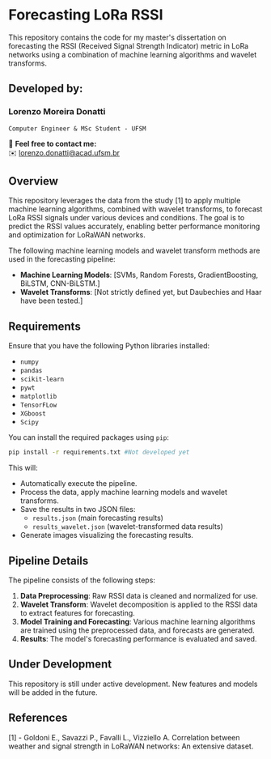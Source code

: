 # Forecasting LoRa RSSI

This repository contains the code for my master's dissertation on forecasting the RSSI (Received Signal Strength Indicator) metric in LoRa networks using a combination of machine learning algorithms and wavelet transforms. 

## Developed by:

### **Lorenzo Moreira Donatti**  
`Computer Engineer & MSc Student - UFSM`

📩 **Feel free to contact me:**  
✉️ [lorenzo.donatti@acad.ufsm.br](mailto:lorenzo.donatti@acad.ufsm.br)
## Overview

This repository leverages the data from the study [1] to apply multiple machine learning algorithms, combined with wavelet transforms, to forecast LoRa RSSI signals under various devices and conditions. The goal is to predict the RSSI values accurately, enabling better performance monitoring and optimization for LoRaWAN networks.

The following machine learning models and wavelet transform methods are used in the forecasting pipeline:
- **Machine Learning Models**: [SVMs, Random Forests, GradientBoosting, BiLSTM, CNN-BiLSTM.]
- **Wavelet Transforms**: [Not strictly defined yet, but Daubechies and Haar have been tested.]

## Requirements

Ensure that you have the following Python libraries installed:
- `numpy`
- `pandas`
- `scikit-learn`
- `pywt`
- `matplotlib`
- `TensorFLow`
- `XGboost`
- `Scipy`

You can install the required packages using `pip`:

```bash
pip install -r requirements.txt #Not developed yet
```

This will:
- Automatically execute the pipeline.
- Process the data, apply machine learning models and wavelet transforms.
- Save the results in two JSON files:
  - `results.json` (main forecasting results)
  - `results_wavelet.json` (wavelet-transformed data results)
- Generate images visualizing the forecasting results.

## Pipeline Details

The pipeline consists of the following steps:
1. **Data Preprocessing**: Raw RSSI data is cleaned and normalized for use.
2. **Wavelet Transform**: Wavelet decomposition is applied to the RSSI data to extract features for forecasting.
3. **Model Training and Forecasting**: Various machine learning algorithms are trained using the preprocessed data, and forecasts are generated.
4. **Results**: The model's forecasting performance is evaluated and saved.

## Under Development

This repository is still under active development. New features and models will be added in the future.

## References

[1] - Goldoni E., Savazzi P., Favalli L., Vizziello A. Correlation between weather and signal strength in LoRaWAN networks: An extensive dataset.
